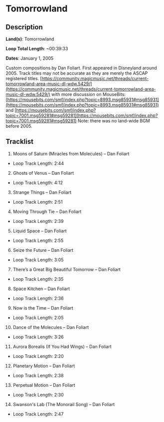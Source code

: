 # Tomorrowland

## Description

**Land(s)**: Tomorrowland

**Loop Total Length**: ~00:39:33

**Dates**: January 1, 2005

Custom compositions by Dan Foliart. First appeared in Disneyland around 2005. Track titles may not be accurate as they are merely the ASCAP registered titles. [https://community.magicmusic.net/threads/current-tomorrowland-area-music-dl-wdw.5429/](https://community.magicmusic.net/threads/current-tomorrowland-area-music-dl-wdw.5429/) with more discussion on MouseBits: [https://mousebits.com/smf/index.php?topic=8993.msg85931#msg85931](https://mousebits.com/smf/index.php?topic=8993.msg85931#msg85931) and [https://mousebits.com/smf/index.php?topic=7001.msg59281#msg59281](https://mousebits.com/smf/index.php?topic=7001.msg59281#msg59281) Note: there was no land-wide BGM before 2005.

## Tracklist

1. Moons of Saturn (Miracles from Molecules) – Dan Foliart
- Loop Track Length: 2:44

2. Ghosts of Venus – Dan Foliart
- Loop Track Length: 4:12

3. Strange Things – Dan Foliart
- Loop Track Length: 2:51

4. Moving Through Tie – Dan Foliart
- Loop Track Length: 2:39

5. Liquid Space – Dan Foliart
- Loop Track Length: 2:55

6. Seize the Future – Dan Foliart
- Loop Track Length: 3:05

7. There’s a Great Big Beautiful Tomorrow – Dan Foliart
- Loop Track Length: 2:35

8. Space Kitchen – Dan Foliart
- Loop Track Length: 2:36

9. Now is the Time – Dan Foliart
- Loop Track Length: 2:05

10. Dance of the Molecules – Dan Foliart
- Loop Track Length: 3:26

11. Aurora Borealis (If You Had Wings) – Dan Foliart
- Loop Track Length: 2:20

12. Planetary Motion – Dan Foliart
- Loop Track Length: 2:38

13. Perpetual Motion – Dan Foliart
- Loop Track Length: 2:30

14. Swanson's Lab (The Monorail Song) – Dan Foliart
- Loop Track Length: 2:47
